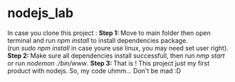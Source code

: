 # nodejs_lab
In case you clone this project :
<b>Step 1: </b> Move to main folder then open terminal and run <i>npm install</i> to install dependencies package.<br/> 
(run <i>sudo npm install</i> in case youre use linux, you may need set user right).
<b>Step 2: </b> Make sure all dependencies install successfull, then run <i>nmp start </i> or run <i>nodemon ./bin/www</i>.
<b>Step 3: </b> That is ! This project just my first product with nodejs. So, my code uhmm... Don't be mad :D
